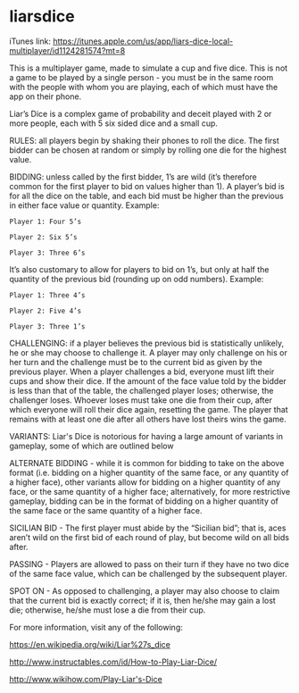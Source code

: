 # liarsdice

iTunes link: https://itunes.apple.com/us/app/liars-dice-local-multiplayer/id1124281574?mt=8

This is a multiplayer game, made to simulate a cup and five dice. This is not a game to be played by a single person - you must be in the same room with the people with whom you are playing, each of which must have the app on their phone.

Liar’s Dice is a complex game of probability and deceit played with 2 or more people, each with 5 six sided dice and a small cup.

RULES: all players begin by shaking their phones to roll the dice. The first bidder can be chosen at random or simply by rolling one die for the highest value.

BIDDING: unless called by the first bidder, 1’s are wild (it’s therefore common for the first player to bid on values higher than 1). A player’s bid is for all the dice on the table, and each bid must be higher than the previous in either face value or quantity. Example: 

	Player 1: Four 5’s
	
	Player 2: Six 5’s
	
	Player 3: Three 6’s
	
It’s also customary to allow for players to bid on 1’s, but only at half the quantity of the previous bid (rounding up on odd numbers). Example:

	Player 1: Three 4’s
	
	Player 2: Five 4’s
	
	Player 3: Three 1’s
	
CHALLENGING: if a player believes the previous bid is statistically unlikely, he or she may choose to challenge it. A player may only challenge on his or her turn and the challenge must be to the current bid as given by the previous player. When a player challenges a bid, everyone must lift their cups and show their dice. If the amount of the face value told by the bidder is less than that of the table, the challenged player loses; otherwise, the challenger loses. Whoever loses must take one die from their cup, after which everyone will roll their dice again, resetting the game. The player that remains with at least one die after all others have lost theirs wins the game.

VARIANTS: Liar's Dice is notorious for having a large amount of variants in gameplay, some of which are outlined below

  ALTERNATE BIDDING - while it is common for bidding to take on the above format (i.e. bidding on a higher quantity of the same face, or any quantity of a higher face), other variants allow for bidding on a higher quantity of any face, or the same quantity of a higher face; alternatively, for more restrictive gameplay, bidding can be in the format of bidding on a higher quantity of the same face or the same quantity of a higher face.
  
  SICILIAN BID - The first player must abide by the “Sicilian bid”; that is, aces aren’t wild on the first bid of each round of play, but become wild on all bids after.
  
  PASSING - Players are allowed to pass on their turn if they have no two dice of the same face value, which can be challenged by the subsequent player. 
  
  SPOT ON - As opposed to challenging, a player may also choose to claim that the current bid is exactly correct; if it is, then he/she may gain a lost die; otherwise, he/she must lose a die from their cup.

For more information, visit any of the following:

https://en.wikipedia.org/wiki/Liar%27s_dice

http://www.instructables.com/id/How-to-Play-Liar-Dice/

http://www.wikihow.com/Play-Liar's-Dice
